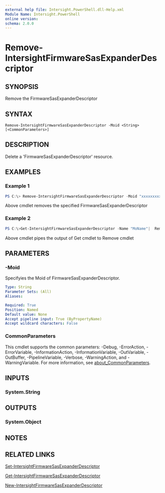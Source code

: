 ```yaml
---
external help file: Intersight.PowerShell.dll-Help.xml
Module Name: Intersight.PowerShell
online version:
schema: 2.0.0
---
```


# Remove-IntersightFirmwareSasExpanderDescriptor

## SYNOPSIS
Remove the FirmwareSasExpanderDescriptor

## SYNTAX

```
Remove-IntersightFirmwareSasExpanderDescriptor -Moid <String> [<CommonParameters>]
```

## DESCRIPTION
Delete a &apos;FirmwareSasExpanderDescriptor&apos; resource.

## EXAMPLES

### Example 1
```powershell
PS C:\> Remove-IntersightFirmwareSasExpanderDescriptor -Moid "xxxxxxxxxxxxxxxxxxxxxxxxxxx"
```
Above cmdlet removes the specified FirmwareSasExpanderDescriptor 

### Example 2
```powershell
PS C:\>Get-IntersightFirmwareSasExpanderDescriptor -Name "MoName"|  Remove-IntersightFirmwareSasExpanderDescriptor
```
Above cmdlet pipes the output of Get cmdlet to Remove cmdlet

## PARAMETERS

### -Moid
Specifyies the Moid of FirmwareSasExpanderDescriptor.

```yaml
Type: String
Parameter Sets: (All)
Aliases:

Required: True
Position: Named
Default value: None
Accept pipeline input: True (ByPropertyName)
Accept wildcard characters: False
```

### CommonParameters
This cmdlet supports the common parameters: -Debug, -ErrorAction, -ErrorVariable, -InformationAction, -InformationVariable, -OutVariable, -OutBuffer, -PipelineVariable, -Verbose, -WarningAction, and -WarningVariable. For more information, see [about_CommonParameters](http://go.microsoft.com/fwlink/?LinkID=113216).

## INPUTS

### System.String

## OUTPUTS

### System.Object
## NOTES

## RELATED LINKS

[Set-IntersightFirmwareSasExpanderDescriptor](./Set-IntersightFirmwareSasExpanderDescriptor.md)

[Get-IntersightFirmwareSasExpanderDescriptor](./Get-IntersightFirmwareSasExpanderDescriptor.md)

[New-IntersightFirmwareSasExpanderDescriptor](./New-IntersightFirmwareSasExpanderDescriptor.md)

